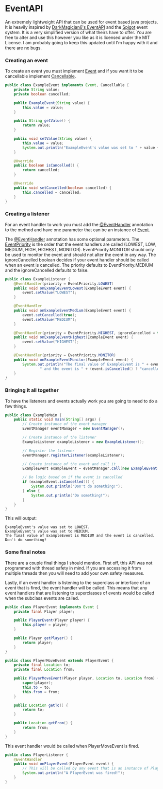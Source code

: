 # EventAPI
An extremely lightweight API that can be used for event based java projects. It is heavily inspired by [DarkMagician6's EventAPI](https://bitbucket.org/DarkMagician6/eventapi/src/master/) and the [Spigot](https://www.spigotmc.org/) event system. It is a very simplified version of what theirs have to offer. You are free to alter and use this however you like as it is licensed under the MIT License. I am probably going to keep this updated until I'm happy with it and there are no bugs.

### Creating an event
To create an event you must implement [Event](src/ca/nicbo/eventapi/event/Event.java) and if you want it to be cancellable implement [Cancellable](src/ca/nicbo/eventapi/event/Cancellable.java).

```java
public class ExampleEvent implements Event, Cancellable {
    private String value;
    private boolean cancelled;

    public ExampleEvent(String value) {
        this.value = value;
    }

    public String getValue() {
        return value;
    }

    public void setValue(String value) {
        this.value = value;
        System.out.println("ExampleEvent's value was set to " + value + ".");
    }

    @Override
    public boolean isCancelled() {
        return cancelled;
    }

    @Override
    public void setCancelled(boolean cancelled) {
        this.cancelled = cancelled;
    }
}
```

### Creating a listener
For an event handler to work you must add the [@EventHandler](src/ca/nicbo/eventapi/handler/EventHandler.java) annotation to the method and have one parameter that can be an instance of [Event](src/ca/nicbo/eventapi/event/Event.java).

The [@EventHandler](src/ca/nicbo/eventapi/handler/EventHandler.java) annotation has some optional parameters. The [EventPriority](src/ca/nicbo/eventapi/priority/EventPriority.java) is the order that the event handlers are called (LOWEST, LOW, MEDIUM, HIGH, HIGHEST, MONITOR). EventPriority.MONITOR should only be used to monitor the event and should not alter the event in any way. The ignoreCancelled boolean decides if your event handler should be called when an event is cancelled. The priority defaults to EventPriority.MEDIUM and the ignoreCancelled defaults to false.

```java
public class ExampleListener {
    @EventHandler(priority = EventPriority.LOWEST)
    public void onExampleEventLowest(ExampleEvent event) {
        event.setValue("LOWEST");
    }

    @EventHandler
    public void onExampleEventMedium(ExampleEvent event) {
        event.setCancelled(true);
        event.setValue("MEDIUM");
    }

    @EventHandler(priority = EventPriority.HIGHEST, ignoreCancelled = true)
    public void onExampleEventHighest(ExampleEvent event) {
        event.setValue("HIGHEST");
    }

    @EventHandler(priority = EventPriority.MONITOR)
    public void onExampleEventMonitor(ExampleEvent event) {
        System.out.println("The final value of ExampleEvent is " + event.getValue() +
                " and the event is " + (event.isCancelled() ? "cancelled." : "not cancelled."));
    }
}
```

### Bringing it all together
To have the listeners and events actually work you are going to need to do a few things.

```java
public class ExampleMain {
    public static void main(String[] args) {
        // Create instance of the event manager
        EventManager eventManager = new EventManager();

        // Create instance of the listener
        ExampleListener exampleListener = new ExampleListener();

        // Register the listener
        eventManager.registerListener(exampleListener);

        // Create instance of the event and call it
        ExampleEvent exampleEvent = eventManager.call(new ExampleEvent("Starting"));

        // Do logic based on if the event is cancelled
        if (exampleEvent.isCancelled()) {
            System.out.println("Don't do something!");
        } else {
            System.out.println("Do something!");
        }
    }
}
```

This will output:
```
ExampleEvent's value was set to LOWEST.
ExampleEvent's value was set to MEDIUM.
The final value of ExampleEvent is MEDIUM and the event is cancelled.
Don't do something!
```

### Some final notes
There are a couple final things I should mention. First off, this API was not programmed with thread safety in mind. If you are accessing it from multiple threads then you will need to add your own safety measures.

Lastly, if an event handler is listening to the superclass or interface of an event that is fired, the event handler will be called. This means that any event handlers that are listening to superclasses of events would be called when the subclass events are called.

```java
public class PlayerEvent implements Event {
    private final Player player;

    public PlayerEvent(Player player) {
        this.player = player;
    }

    public Player getPlayer() {
        return player;    
    }   
}
```

```java
public class PlayerMoveEvent extends PlayerEvent {
    private final Location to;  
    private final Location from;

    public PlayerMoveEvent(Player player, Location to, Location from) {
        super(player);
        this.to = to;
        this.from = from;
    }   

    public Location getTo() {
        return to;
    }

    public Location getFrom() {
        return from;
    }
}
```

This event handler would be called when PlayerMoveEvent is fired.

```java
public class PlayerListener {
    @EventHandler
    public void onPlayerEvent(PlayerEvent event) {
        // This will be called by any event that is an instance of PlayerEvent
        System.out.println("A PlayerEvent was fired!");
    }
}
```
